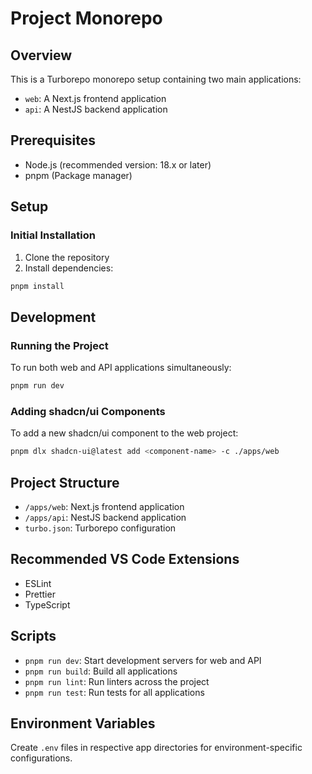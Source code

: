 # Project Monorepo

## Overview

This is a Turborepo monorepo setup containing two main applications:

- `web`: A Next.js frontend application
- `api`: A NestJS backend application

## Prerequisites

- Node.js (recommended version: 18.x or later)
- pnpm (Package manager)

## Setup

### Initial Installation

1. Clone the repository
2. Install dependencies:

```bash
pnpm install
```

## Development

### Running the Project

To run both web and API applications simultaneously:

```bash
pnpm run dev
```

### Adding shadcn/ui Components

To add a new shadcn/ui component to the web project:

```bash
pnpm dlx shadcn-ui@latest add <component-name> -c ./apps/web
```

## Project Structure

- `/apps/web`: Next.js frontend application
- `/apps/api`: NestJS backend application
- `turbo.json`: Turborepo configuration

## Recommended VS Code Extensions

- ESLint
- Prettier
- TypeScript

## Scripts

- `pnpm run dev`: Start development servers for web and API
- `pnpm run build`: Build all applications
- `pnpm run lint`: Run linters across the project
- `pnpm run test`: Run tests for all applications

## Environment Variables

Create `.env` files in respective app directories for environment-specific configurations.
